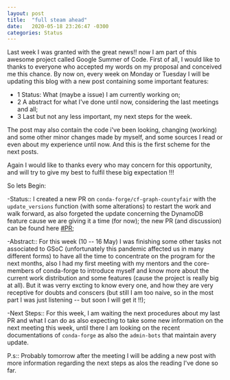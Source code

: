 ```yaml
---
layout: post
title:  "full steam ahead"
date:   2020-05-18 23:26:47 -0300
categories: Status
---
```


  Last week I was granted with the great news!! now I am part of this awesome project called Google Summer of Code. First of all, I would like to thanks to everyone who accepted my words on my proposal and conceived me this chance. By now on, every week on Monday or Tuesday I will be updating this blog with a new post containing some important features:
 - 1 Status: What (maybe a issue) I am currently working on;
 - 2 A abstract for what I've done until now, considering the last meetings and all;
 - 3 Last but not any less important, my next steps for the week.
  
 The post may also contain the code i've been looking, changing (working) and some other minor changes made by myself, and some sources I read or even about my experience until now. And this is the first scheme for the next posts.
 
Again I would like to thanks every who may concern for this opportunity, and will try to give my best to fulfil these big expectation !!!

So lets Begin:

  -Status:: I created a new PR on `conda-forge/cf-graph-countyfair` with the `update_versions` function (with some alterations) to restart the work and walk forward, as also forgeted the update concerning the DynamoDB feature cause we are giving it a time (for now); the new PR (and discussion) can be found here [#PR];

  -Abstract:: For this week (10 -- 16 May) I was finishing some other tasks not associated to GSoC (unfortunately this pandemic affected us in many different forms) to have all the time to concentrate on the program for the next months, also I had my first meeting with my mentors and the core-members of conda-forge to introduce myself and know more about the current work distribution and some features (cause the project is really big at all). But it was verry excting to know every one, and how they are very receptive for doubts and conscers (but still I am too naive, so in the most part I was just listening -- but soon I will get it !!);

  -Next Steps:: For this week, I am waiting the next procedures about my last PR and what I can do as also expecting to take some new information on the next meeting this week, until there I am looking on the recent documentations of `conda-forge` as also the `admin-bots` that maintain avery update.

P.s:: Probably tomorrow after the meeting I will be adding a new post with more information regarding the next steps as alos the reading I've done so far.

[#PR]: https://github.com/regro/cf-graph-countyfair/pull/21
